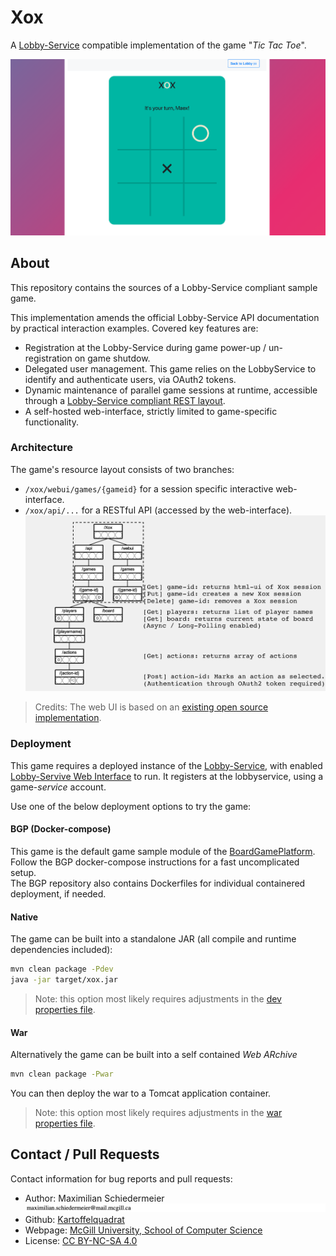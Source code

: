 # Xox

A [Lobby-Service](https://github.com/kartoffelquadrat/LobbyService) compatible implementation of the game "*Tic Tac Toe*".

![preview](markdown/xox-screencapture.png)

## About

This repository contains the sources of a Lobby-Service compliant sample game.  

This implementation amends the official Lobby-Service API documentation by practical interaction examples. Covered key features are:

 * Registration at the Lobby-Service during game power-up / un-registration on game shutdow.
 * Delegated user management. This game relies on the LobbyService to identify and authenticate users, via OAuth2 tokens.
 * Dynamic maintenance of parallel game sessions at runtime, accessible through a [Lobby-Service compliant REST layout](https://github.com/kartoffelquadrat/LobbyService/blob/master/markdown/game-dev.md#callbacks).
 * A self-hosted web-interface, strictly limited to game-specific functionality.


### Architecture

The game's resource layout consists of two branches: 
 * ```/xox/webui/games/{gameid}``` for a session specific interactive web-interface.
 * ```/xox/api/...``` for a RESTful API (accessed by the web-interface).
![api](markdown/restif.png)


 > Credits: The web UI is based on an [existing open source implementation](https://github.com/angle943/tic-tac-toe).
 
### Deployment

This game requires a deployed instance of the [Lobby-Service](https://github.com/kartoffelquadrat/LobbyService), with enabled [Lobby-Servive Web Interface](https://github.com/kartoffelquadrat/LobbyServiceWebInterface/) to run.
It registers at the lobbyservice, using a game-*service* account.

Use one of the below deployment options to try the game:

#### BGP (Docker-compose)

This game is the default game sample module of the [BoardGamePlatform](https://github.com/kartoffelquadrat/BoardGamePlatform). Follow the BGP docker-compose instructions for a fast uncomplicated setup.  
The BGP repository also contains Dockerfiles for individual containered deployment, if needed.

#### Native

The game can be built into a standalone JAR (all compile and runtime dependencies included):  

```bash
mvn clean package -Pdev
java -jar target/xox.jar
```

 > Note: this option most likely requires adjustments in the [dev properties file](src/main/resources/application-dev.properties).

#### War

Alternatively the game can be built into a self contained *Web ARchive*

```bash
mvn clean package -Pwar
```

You can then deploy the war to a Tomcat application container.

 > Note: this option most likely requires adjustments in the [war properties file](src/main/resources/application-war.properties).

## Contact / Pull Requests

Contact information for bug reports and pull requests:

 * Author: Maximilian Schiedermeier ![email](markdown/email.png)
 * Github: [Kartoffelquadrat](https://github.com/kartoffelquadrat)
 * Webpage: [McGill University, School of Computer Science](https://www.cs.mcgill.ca/~mschie3)
 * License: [CC BY-NC-SA 4.0](https://creativecommons.org/licenses/by-nc-sa/4.0/)

